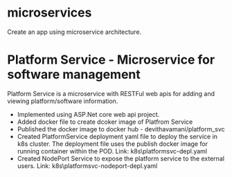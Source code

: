# microservices
Create an app using microservice architecture.

# Platform Service - Microservice for software management

Platform Service is a microservice with RESTFul web apis for adding and viewing platform/software information.

- Implemented using ASP.Net core web api project.
- Added docker file to create dcoker image of Platfrom Service
- Published the docker image to docker hub - devithavamani/platform_svc
- Created PlatformService deployment yaml file to deploy the service in k8s cluster.
  The deployment file uses the publish docker image for running container within the POD.
    Link: k8s\platformsvc-depl.yaml
- Created NodePort Service to expose the platform service to the external users.
    Link: k8s\platformsvc-nodeport-depl.yaml

